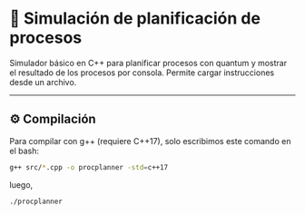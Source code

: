 # 🚦 Simulación de planificación de procesos

Simulador básico en C++ para planificar procesos con quantum y mostrar el resultado de los procesos por consola. Permite cargar instrucciones desde un archivo.

---

## ⚙️ Compilación

Para compilar con g++ (requiere C++17), solo escribimos este comando en el bash:

```bash
g++ src/*.cpp -o procplanner -std=c++17
```
luego,

```bash
./procplanner


